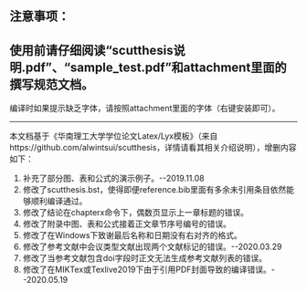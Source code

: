 
注意事项：
----------
使用前请仔细阅读“scutthesis说明.pdf”、“sample_test.pdf”和attachment里面的撰写规范文档。
------------------

编译时如果提示缺乏字体，请按照attachment里面的字体（右键安装即可）。

-----------------------------------------------
本文档基于《华南理工大学学位论文Latex/Lyx模板》（来自https://github.com/alwintsui/scutthesis，详情请看其相关介绍说明），增删内容如下：

1.	补充了部分图、表和公式的演示例子。--2019.11.08
2.	修改了scutthesis.bst，使得即便reference.bib里面有多余未引用条目依然能够顺利编译通过。
3.	修改了结论在chapterx命令下，偶数页显示上一章标题的错误。
4.	修改了附录中图、表和公式接着正文章节序号编号的错误。
5.	修改了在Windows下致谢最后名称和日期没有右对齐的格式。
6.	修改了参考文献中会议类型文献出现两个文献标记的错误。--2020.03.29
7.	修改了当参考文献包含doi字段时正文无法生成参考文献列表的错误。
8.	修改了在MIKTex或Texlive2019下由于引用PDF封面导致的编译错误。--2020.05.19

